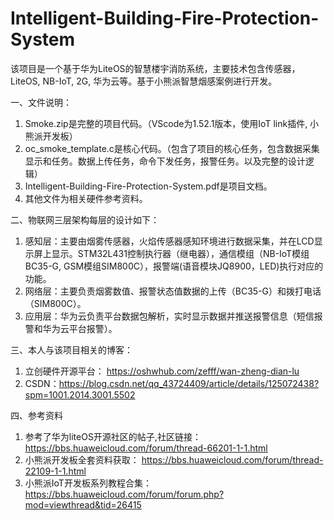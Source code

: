 # Intelligent-Building-Fire-Protection-System
该项目是一个基于华为LiteOS的智慧楼宇消防系统，主要技术包含传感器，LiteOS, NB-IoT, 2G, 华为云等。基于小熊派智慧烟感案例进行开发。

一、文件说明：
  1. Smoke.zip是完整的项目代码。（VScode为1.52.1版本，使用IoT link插件, 小熊派开发板）
  2. oc_smoke_template.c是核心代码。（包含了项目的核心任务，包含数据采集显示和任务。数据上传任务，命令下发任务，报警任务。以及完整的设计逻辑）
  3. Intelligent-Building-Fire-Protection-System.pdf是项目文档。
  4. 其他文件为相关硬件参考资料。

二、物联网三层架构每层的设计如下：
  1. 感知层：主要由烟雾传感器，火焰传感器感知环境进行数据采集，并在LCD显示屏上显示。STM32L431控制执行器（继电器），通信模组（NB-IoT模组BC35-G, GSM模组SIM800C），报警端(语音模块JQ8900，LED)执行对应的功能。
  2. 网络层：主要负责烟雾数值、报警状态值数据的上传（BC35-G）和拨打电话（SIM800C）。
  3. 应用层：华为云负责平台数据包解析，实时显示数据并推送报警信息（短信报警和华为云平台报警）。

三、本人与该项目相关的博客：
  1. 立创硬件开源平台： https://oshwhub.com/zefff/wan-zheng-dian-lu
  2. CSDN：https://blog.csdn.net/qq_43724409/article/details/125072438?spm=1001.2014.3001.5502

四、参考资料
  1. 参考了华为liteOS开源社区的帖子,社区链接：https://bbs.huaweicloud.com/forum/thread-66201-1-1.html
  2. 小熊派开发板全套资料获取： https://bbs.huaweicloud.com/forum/thread-22109-1-1.html
  3. 小熊派IoT开发板系列教程合集：https://bbs.huaweicloud.com/forum/forum.php?mod=viewthread&tid=26415
  
